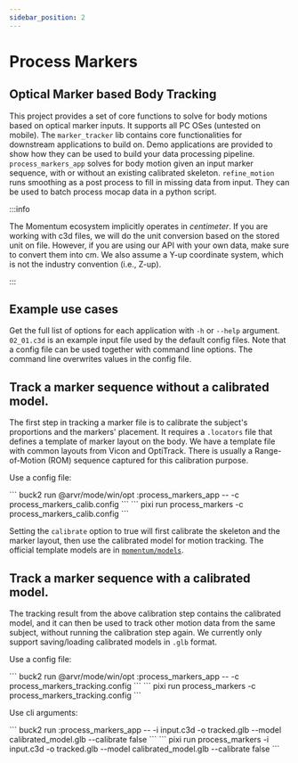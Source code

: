 ```yaml
---
sidebar_position: 2
---
```


# Process Markers

## Optical Marker based Body Tracking

This project provides a set of core functions to solve for body motions based on optical marker inputs. It supports all PC OSes (untested on mobile).
The `marker_tracker` lib contains core functionalities for downstream applications to build on. Demo applications are provided to show how they can be used to build your data processing pipeline. `process_markers_app` solves for body motion given an input marker sequence, with or without an existing calibrated skeleton. `refine_motion` runs smoothing as a post process to fill in missing data from input. They can be used to batch process mocap data in a python script.

:::info

The Momentum ecosystem implicitly operates in *centimeter*. If you are working with c3d files, we will do the unit conversion based on the stored unit on file. However, if you are using our API with your own data, make sure to convert them into cm. We also assume a Y-up coordinate system, which is not the industry convention (i.e., Z-up).

:::

## Example use cases

Get the full list of options for each application with `-h` or `--help` argument. `02_01.c3d` is an example input file used by the default config files. Note that a config file can be used together with command line options. The command line overwrites values in the config file.

## Track a marker sequence without a calibrated model.

The first step in tracking a marker file is to calibrate the subject's proportions and the markers' placement. It requires a `.locators` file that defines a template of marker layout on the body. We have a template file with common layouts from Vicon and OptiTrack. There is usually a Range-of-Motion (ROM) sequence captured for this calibration purpose.

Use a config file:

<FbInternalOnly>
```
buck2 run @arvr/mode/win/opt :process_markers_app -- -c process_markers_calib.config
```
</FbInternalOnly>

<OssOnly>
```
pixi run process_markers -c process_markers_calib.config
```
</OssOnly>

Setting the `calibrate` option to true will first calibrate the skeleton and the marker layout, then use the calibrated model for motion tracking.
<FbInternalOnly>
The official template models are in [`momentum/models`](https://www.internalfb.com/code/fbsource/arvr/libraries/momentum/models/).
</FbInternalOnly>

## Track a marker sequence with a calibrated model.

The tracking result from the above calibration step contains the calibrated model, and it can then be used to track other motion data from the same subject, without running the calibration step again. We currently only support saving/loading calibrated models in `.glb` format.

Use a config file:

<FbInternalOnly>
```
buck2 run @arvr/mode/win/opt :process_markers_app -- -c process_markers_tracking.config
```
</FbInternalOnly>

<OssOnly>
```
pixi run process_markers -c process_markers_tracking.config
```
</OssOnly>

Use cli arguments:

<FbInternalOnly>
```
buck2 run :process_markers_app -- -i input.c3d -o tracked.glb --model calibrated_model.glb --calibrate false
```
</FbInternalOnly>

<OssOnly>
```
pixi run process_markers -i input.c3d -o tracked.glb --model calibrated_model.glb --calibrate false
```
</OssOnly>
